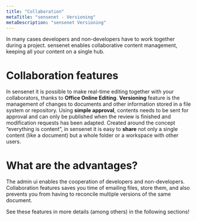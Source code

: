 ```yaml
---
title: "Collaboration"
metaTitle: "sensenet - Versioning"
metaDescription: "sensenet Versioning"
---
```


In many cases developers and non-developers have to work together during a project. sensenet enables collaborative content management, keeping all your content on a single hub.

# Collaboration features

In sensenet it is possible to make real-time editing together with your collaborators, thanks to **Office Online Editing**.  **Versioning** feature is the management of changes to documents and other information stored in a file system or repository.
Using **simple approval**, contents needs to be sent for approval and can only be published when the review is finished and modification requests has been adapted.
Created around the concept “everything is content”, in sensenet it is easy to **share** not only a single content (like a document) but a whole folder or a workspace with other users.

# What are the advantages?

The admin ui enables the cooperation of developers and non-developers.
Collaboration features saves you time of emailing files, store them, and also prevents you from having to reconcile multiple versions of the same document.

See these features in more details (among others) in the following sections!

